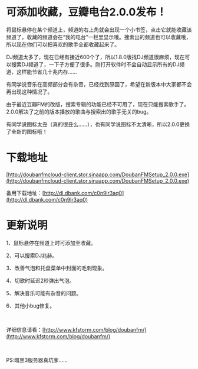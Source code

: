 # 可添加收藏，豆瓣电台2.0.0发布！

将鼠标悬停在某个频道上，频道的右上角就会出现一个小书签，点击它就能收藏该频道了，收藏的频道会在“我的电台”一栏里显示哦。搜索出的频道也可以收藏哦，所以现在你们可以把喜欢的歌手全都收藏起来了。

DJ频道太多了，现在已经有接近600个了，所以1.8.0版找DJ频道很麻烦，现在可以搜索DJ频道了，一下子方便了很多。刚打开软件时不会自动显示所有的DJ频道，这样能节省几十兆内存……

有同学说音乐在高频部分会有杂音，已经找到原因了，希望在新版本中大家都不会再出现这种情况了。

由于最近豆瓣FM的改版，搜索专辑的功能已经不可用了，现在只能搜索歌手了。2.0.0解决了之前的版本播放的歌曲与搜索出的歌手无关的bug。

有同学说图标太丑（真的很丑么……），也有同学说图标不太清晰，所以2.0.0更换了全新的图标哦！

# 下载地址

[http://doubanfmcloud-client.stor.sinaapp.com/DoubanFMSetup_2.0.0.exe](http://doubanfmcloud-client.stor.sinaapp.com/DoubanFMSetup_2.0.0.exe)

备用下载地址：[http://dl.dbank.com/c0n9lr3aq0](http://dl.dbank.com/c0n9lr3aq0)

# 更新说明

1、鼠标悬停在频道上时可添加至收藏。

2、可以搜索DJ兆赫。

3、改善气泡和托盘菜单中封面的毛刺现象。

4、切歌时延迟2秒弹出气泡。

5、解决音乐可能有杂音的问题。

6、其他小bug修复。

&#160;

详细信息请看：[http://www.kfstorm.com/blog/doubanfm/](http://www.kfstorm.com/blog/doubanfm/)

&#160;

PS:暗黑3服务器真坑爹……
